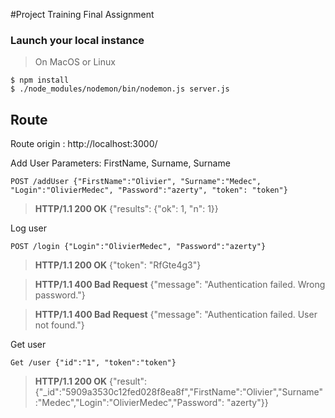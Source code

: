 #Project Training Final Assignment

### Launch your local instance

> On MacOS or Linux
```
$ npm install
$ ./node_modules/nodemon/bin/nodemon.js server.js
```

## **Route**

Route origin : http://localhost:3000/

Add User
Parameters: FirstName, Surname, Surname
```
POST /addUser {"FirstName":"Olivier", "Surname":"Medec", "Login":"OlivierMedec", "Password":"azerty", "token": "token"}
```
> **HTTP/1.1 200 OK** {"results": {"ok": 1, "n": 1}}

Log user
```
POST /login {"Login":"OlivierMedec", "Password":"azerty"}
```
> **HTTP/1.1 200 OK** {"token": "RfGte4g3"}

> **HTTP/1.1 400 Bad Request** {"message": "Authentication failed. Wrong password."}

> **HTTP/1.1 400 Bad Request** {"message": "Authentication failed. User not found."}

Get user
```
Get /user {"id":"1", "token":"token"}
```
> **HTTP/1.1 200 OK** {"result":{"_id":"5909a3530c12fed028f8ea8f","FirstName":"Olivier","Surname":"Medec","Login":"OlivierMedec","Password": "azerty"}}
